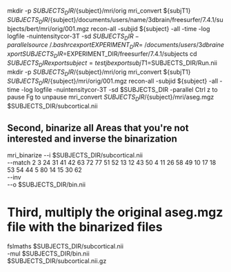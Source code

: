 mkdir -p $SUBJECTS_DIR/${subject}/mri/orig
mri_convert ${subjT1} $SUBJECTS_DIR/${subject}/documents/users/name/3dbrain/freesurfer/7.4.1/subjects/bert/mri/orig/001.mgz
recon-all -subjid ${subject} -all -time -log logfile -nuintensitycor-3T -sd $SUBJECTS_DIR -parallel
source ~/.bashrc
export EXPERIMENT_DIR=~/documents/users/3dbrain
export SUBJECTS_DIR=$EXPERIMENT_DIR/freesurfer/7.4.1/subjects
cd $SUBJECTS_DIR
export subject=testjb
export subjT1=$SUBJECTS_DIR/Run.nii
mkdir -p $SUBJECTS_DIR/${subject}/mri/orig
mri_convert ${subjT1} $SUBJECTS_DIR/${subject}/mri/orig/001.mgz
recon-all -subjid ${subject} -all -time -log logfile -nuintensitycor-3T -sd $SUBJECTS_DIR -parallel
Ctrl z to pause
Fg to unpause
mri_convert $SUBJECTS_DIR/${subject}/mri/aseg.mgz $SUBJECTS_DIR/subcortical.nii
## Second, binarize all Areas that you're not interested and inverse the binarization
mri_binarize --i $SUBJECTS_DIR/subcortical.nii \
             --match 2 3 24 31 41 42 63 72 77 51 52 13 12 43 50 4 11 26 58 49 10 17 18 53 54 44 5 80 14 15 30 62 \
             --inv \
             --o $SUBJECTS_DIR/bin.nii
# Third, multiply the original aseg.mgz file with the binarized files
fslmaths $SUBJECTS_DIR/subcortical.nii \
         -mul $SUBJECTS_DIR/bin.nii \
         $SUBJECTS_DIR/subcortical.nii.gz


